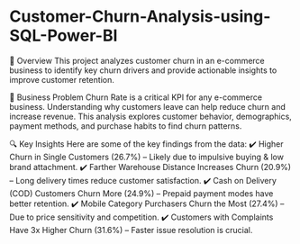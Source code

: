 # Customer-Churn-Analysis-using-SQL-Power-BI

🚀 Overview
This project analyzes customer churn in an e-commerce business to identify key churn drivers and provide actionable insights to improve customer retention.

📌 Business Problem
Churn Rate is a critical KPI for any e-commerce business.
Understanding why customers leave can help reduce churn and increase revenue.
This analysis explores customer behavior, demographics, payment methods, and purchase habits to find churn patterns.

🔍 Key Insights
Here are some of the key findings from the data:
✔️ Higher Churn in Single Customers (26.7%) – Likely due to impulsive buying & low brand attachment.
✔️ Farther Warehouse Distance Increases Churn (20.9%) – Long delivery times reduce customer satisfaction.
✔️ Cash on Delivery (COD) Customers Churn More (24.9%) – Prepaid payment modes have better retention.
✔️ Mobile Category Purchasers Churn the Most (27.4%) – Due to price sensitivity and competition.
✔️ Customers with Complaints Have 3x Higher Churn (31.6%) – Faster issue resolution is crucial.


